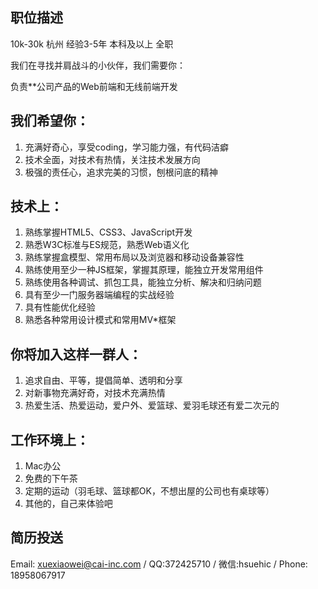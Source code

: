 
## 职位描述

10k-30k 杭州 经验3-5年 本科及以上 全职

我们在寻找并肩战斗的小伙伴，我们需要你：

负责**公司产品的Web前端和无线前端开发

## 我们希望你：

1. 充满好奇心，享受coding，学习能力强，有代码洁癖
1. 技术全面，对技术有热情，关注技术发展方向
1. 极强的责任心，追求完美的习惯，刨根问底的精神

## 技术上：

1. 熟练掌握HTML5、CSS3、JavaScript开发
1. 熟悉W3C标准与ES规范，熟悉Web语义化
1. 熟练掌握盒模型、常用布局以及浏览器和移动设备兼容性
1. 熟练使用至少一种JS框架，掌握其原理，能独立开发常用组件
1. 熟练使用各种调试、抓包工具，能独立分析、解决和归纳问题
1. 具有至少一门服务器端编程的实战经验
1. 具有性能优化经验
1. 熟悉各种常用设计模式和常用MV*框架

## 你将加入这样一群人：

1. 追求自由、平等，提倡简单、透明和分享
1. 对新事物充满好奇，对技术充满热情
1. 热爱生活、热爱运动，爱户外、爱篮球、爱羽毛球还有爱二次元的

## 工作环境上：

1. Mac办公
1. 免费的下午茶
1. 定期的运动（羽毛球、篮球都OK，不想出屋的公司也有桌球等）
1. 其他的，自己来体验吧

## 简历投送

Email: xuexiaowei@cai-inc.com / QQ:372425710 / 微信:hsuehic / Phone: 18958067917